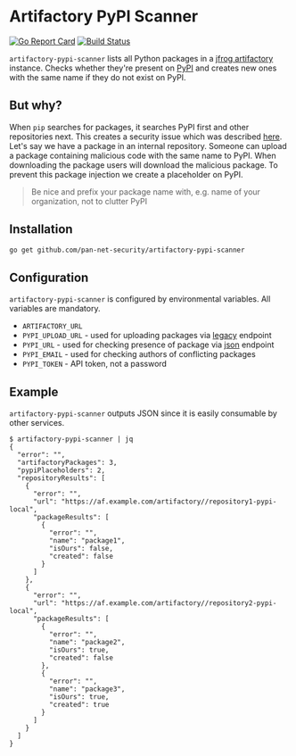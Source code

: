 # Artifactory PyPI Scanner
[![Go Report Card](https://goreportcard.com/badge/github.com/pan-net-security/artifactory-pypi-scanner)](https://goreportcard.com/report/github.com/pan-net-security/artifactory-pypi-scanner) [![Build Status](https://github.com/pan-net-security/artifactory-pypi-scanner/workflows/Build%20and%20lint/badge.svg?branch=master&event=push)](https://github.com/pan-net-security/artifactory-pypi-scanner/actions?query=workflow%3A%22Build+and+lint%22)

`artifactory-pypi-scanner` lists all Python packages in a [jfrog artifactory](https://jfrog.com/artifactory/) instance. Checks whether they're present on [PyPI](https://pypi.org/) and creates new ones with the same name if they do not exist on PyPI.

## But why?

When `pip` searches for packages, it searches PyPI first and other repositories next. This creates a security issue which was described [here](https://github.com/pypa/pip/issues/8606). Let's say we have a package in an internal repository. Someone can upload a package containing malicious code with the same name to PyPI. When downloading the package users will download the malicious package. To prevent this package injection we create a placeholder on PyPI.

> Be nice and prefix your package name with, e.g. name of your organization, not to clutter PyPI


## Installation

```sh
go get github.com/pan-net-security/artifactory-pypi-scanner
```

## Configuration

`artifactory-pypi-scanner` is configured by environmental variables. All variables are mandatory.

- `ARTIFACTORY_URL`
- `PYPI_UPLOAD_URL` - used for uploading packages via [legacy](https://warehouse.readthedocs.io/api-reference/legacy/#upload-api) endpoint
- `PYPI_URL` - used for checking presence of package via [json](https://warehouse.readthedocs.io/api-reference/json/#get--pypi--project_name--json) endpoint
- `PYPI_EMAIL` - used for checking authors of conflicting packages
- `PYPI_TOKEN` - API token, not a password

## Example

`artifactory-pypi-scanner` outputs JSON since it is easily consumable by other services.

```
$ artifactory-pypi-scanner | jq
{
  "error": "",
  "artifactoryPackages": 3,
  "pypiPlaceholders": 2,
  "repositoryResults": [
    {
      "error": "",
      "url": "https://af.example.com/artifactory//repository1-pypi-local",
      "packageResults": [
        {
          "error": "",
          "name": "package1",
          "isOurs": false,
          "created": false
        }
      ]
    },
    {
      "error": "",
      "url": "https://af.example.com/artifactory//repository2-pypi-local",
      "packageResults": [
        {
          "error": "",
          "name": "package2",
          "isOurs": true,
          "created": false
        },
        {
          "error": "",
          "name": "package3",
          "isOurs": true,
          "created": true
        }
      ]
    }
  ]
}
```
